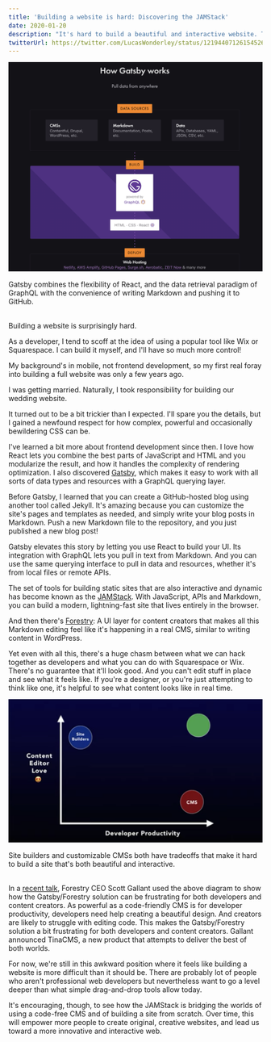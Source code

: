 ```yaml
---
title: 'Building a website is hard: Discovering the JAMStack'
date: 2020-01-20
description: "It's hard to build a beautiful and interactive website. That may change."
twitterUrl: https://twitter.com/LucasWonderley/status/1219440712615452672
---
```


![Gatsby diagram](./gatsby.png)
<div class="caption">Gatsby combines the flexibility of React, and the data retrieval paradigm of GraphQL with the convenience of writing Markdown and pushing it to GitHub.</div><br>

Building a website is surprisingly hard.

As a developer, I tend to scoff at the idea of using a popular tool like Wix or Squarespace. I can build it myself, and I'll have so much more control!

My background's in mobile, not frontend development, so my first real foray into building a full website was only a few years ago.

I was getting married. Naturally, I took responsibility for building our wedding website.

It turned out to be a bit trickier than I expected. I'll spare you the details, but I gained a newfound respect for how complex, powerful and occasionally bewildering CSS can be.

I've learned a bit more about frontend development since then. I love how React lets you combine the best parts of JavaScript and HTML and you modularize the result, and how it handles the complexity of rendering optimization. I also discovered [Gatsby](https://www.gatsbyjs.org), which makes it easy to work with all sorts of data types and resources with a GraphQL querying layer.

Before Gatsby, I learned that you can create a GitHub-hosted blog using another tool called Jekyll. It's amazing because you can customize the site's pages and templates as needed, and simply write your blog posts in Markdown. Push a new Markdown file to the repository, and you just published a new blog post!

Gatsby elevates this story by letting you use React to build your UI. Its integration with GraphQL lets you pull in text from Markdown. And you can use the same querying interface to pull in data and resources, whether it's from local files or remote APIs.

The set of tools for building static sites that are also interactive and dynamic has become known as the [JAMStack](https://jamstack.org). With JavaScript, APIs and Markdown, you can build a modern, lightning-fast site that lives entirely in the browser.

And then there's [Forestry](https://forestry.io): A UI layer for content creators that makes all this Markdown editing feel like it's happening in a real CMS, similar to writing content in WordPress.

Yet even with all this, there's a huge chasm between what we can hack together as developers and what you can do with Squarespace or Wix. There's no guarantee that it'll look good. And you can't edit stuff in place and see what it feels like. If you're a designer, or you're just attempting to think like one, it's helpful to see what content looks like in real time.

![TinaCMS Diagram](./diagram.png)
<div class="caption">Site builders and customizable CMSs both have tradeoffs that make it hard to build a site that's both beautiful and interactive.</div><br>

In a [recent talk](https://tinacms.org/blog/announcing-tinacms), Forestry CEO Scott Gallant used the above diagram to show how the Gatsby/Forestry solution can be frustrating for both developers and content creators. As powerful as a code-friendly CMS is for developer productivity, developers need help creating a beautiful design. And creators are likely to struggle with editing code. This makes the Gatsby/Forestry solution a bit frustrating for both developers and content creators. Gallant announced TinaCMS, a new product that attempts to deliver the best of both worlds.

For now, we're still in this awkward position where it feels like building a website is more difficult than it should be. There are probably lot of people who aren't professional web developers but nevertheless want to go a level deeper than what simple drag-and-drop tools allow today.

It's encouraging, though, to see how the JAMStack is bridging the worlds of using a code-free CMS and of building a site from scratch. Over time, this will empower more people to create original, creative websites, and lead us toward a more innovative and interactive web.